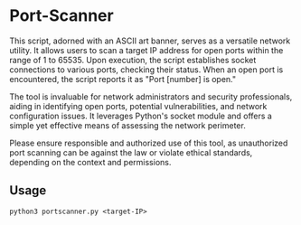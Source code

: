 # Port-Scanner #

This script, adorned with an ASCII art banner, serves as a versatile network utility. It allows users to scan a target IP address for open ports within the range of 1 to 65535. Upon execution, the script establishes socket connections to various ports, checking their status. When an open port is encountered, the script reports it as "Port [number] is open."

The tool is invaluable for network administrators and security professionals, aiding in identifying open ports, potential vulnerabilities, and network configuration issues. It leverages Python's socket module and offers a simple yet effective means of assessing the network perimeter.

Please ensure responsible and authorized use of this tool, as unauthorized port scanning can be against the law or violate ethical standards, depending on the context and permissions.

## Usage ##

```python3 portscanner.py <target-IP>```
